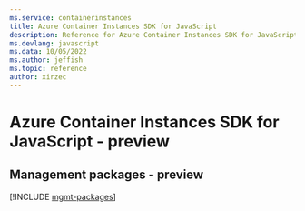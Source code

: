 ```yaml
---
ms.service: containerinstances
title: Azure Container Instances SDK for JavaScript
description: Reference for Azure Container Instances SDK for JavaScript
ms.devlang: javascript
ms.data: 10/05/2022
ms.author: jeffish
ms.topic: reference
author: xirzec
---
```

# Azure Container Instances SDK for JavaScript - preview

## Management packages - preview
[!INCLUDE [mgmt-packages](container-instances-mgmt-index.md)]
